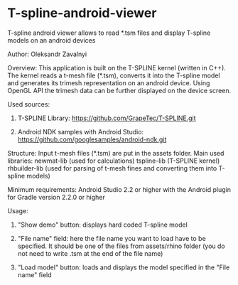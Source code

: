 ﻿# T-spline-android-viewer
T-spline android viewer allows to read *.tsm files and display T-spline models on an android devices


Author: Oleksandr Zavalnyi


Overview:
This application is built on the T-SPLINE kernel (written in C++). The kernel reads a t-mesh file (*.tsm), converts it into the T-spline model and generates its trimesh representation on an android device. Using OpenGL API the trimesh data can be further displayed on the device screen. 


Used sources:
1. T-SPLINE Library: https://github.com/GrapeTec/T-SPLINE.git 
          
2. Android NDK samples with Android Studio: https://github.com/googlesamples/android-ndk.git


Structure:
Input t-mesh files (*.tsm) are put in the assets folder.
Main used libraries:  newmat-lib (used for calculations)
                      tspline-lib (T-SPLINE kernel)
                      rhbuilder-lib (used for parsing of t-mesh fines and converting them into T-spline models)
 
 
 
Minimum requirements:
Android Studio 2.2 or higher with the Android plugin for Gradle version 2.2.0 or higher


Usage:

1. "Show demo" button: displays hard coded T-spline model

2. "File name" field: here the file name you want to load have to be specified. It should be one of the files from assets/rhino     folder (you do not need to write .tsm at the end of the file name)

3. "Load model" button: loads and displays the model specified in the  "File name" field
